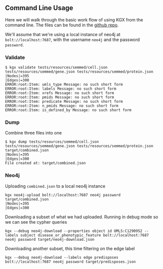 ## Command Line Usage

Here we will walk through the basic work flow of using KGX from the command line. The files can be found in the [github repo](https://github.com/NCATS-Tangerine/kgx).

We'll assume that we're using a local instance of neo4j at `bolt://localhost:7687`, with the username `neo4j` and the password `password`.

### Validate
```
$ kgx validate tests/resources/semmed/cell.json tests/resources/semmed/gene.json tests/resources/semmed/protein.json
|Nodes|=395
|Edges|=300
ERROR:root:Item: umls_type Message: no such short form
ERROR:root:Item: labels Message: no such short form
ERROR:root:Item: xrefs Message: no such short form
ERROR:root:Item: pmids Message: no such short form
ERROR:root:Item: predicate Message: no such short form
ERROR:root:Item: n_pmids Message: no such short form
ERROR:root:Item: is_defined_by Message: no such short form
```

### Dump
Combine three files into one
```
$ kgx dump tests/resources/semmed/cell.json tests/resources/semmed/gene.json tests/resources/semmed/protein.json target/combined.json
|Nodes|=395
|Edges|=300
File created at: target/combined.json
```

### Neo4j

Uploading `combined.json` to a local neo4j instance
```
kgx neo4j-upload bolt://localhost:7687 neo4j password target/combined.json
|Nodes|=395
|Edges|=300
```

Downloading a subset of what we had uploaded. Running in debug mode so we can see the cypher queries
```
kgx --debug neo4j-download --properties object id UMLS:C1290952 --labels subject disease_or_phenotypic_feature bolt://localhost:7687 neo4j password target/neo4j-download.json
```

Downloading another subset, this time filtering on the edge label
```
kgx --debug neo4j-download --labels edge predisposes bolt://localhost:7687 neo4j password target/predisposes.json
```
